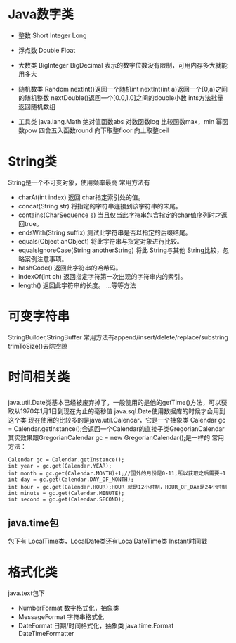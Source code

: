 # Java数字类
* 整数 Short Integer Long

* 浮点数 Double Float

* 大数类 BigInteger BigDecimal 表示的数字位数没有限制，可用内存多大就能用多大

* 随机数类 Random
nextInt()返回一个随机int
nextInt(int a)返回一个[0,a)之间的随机整数
nextDouble()返回一个[0.0,1.0]之间的double小数
ints方法批量返回随机数组

* 工具类 java.lang.Math
绝对值函数abs
对数函数log
比较函数max，min
幂函数pow
四舍五入函数round
向下取整floor
向上取整ceil

# String类
String是一个不可变对象，使用频率最高
常用方法有
* charAt(int index) 
返回 char指定索引处的值。 
* concat(String str) 
将指定的字符串连接到该字符串的末尾。 
* contains(CharSequence s) 
当且仅当此字符串包含指定的char值序列时才返回true。 
* endsWith(String suffix) 
测试此字符串是否以指定的后缀结尾。
* equals(Object anObject) 
将此字符串与指定对象进行比较。 
* equalsIgnoreCase(String anotherString) 
将此 String与其他 String比较，忽略案例注意事项。 
* hashCode() 
返回此字符串的哈希码。 
* indexOf(int ch) 
返回指定字符第一次出现的字符串内的索引。 
* length() 
返回此字符串的长度。 
...等等方法

# 可变字符串
StringBuilder,StringBuffer
常用方法有append/insert/delete/replace/substring
trimToSize()去除空隙

# 时间相关类
## 
java.util.Date类基本已经被废弃掉了，一般使用的是他的getTime()方法，可以获取从1970年1月1日到现在为止的毫秒值
java.sql.Date使用数据库的时候才会用到这个类
现在使用的比较多的是java.util.Calendar，它是一个抽象类
Calendar gc = Calendar.getInstance();会返回一个Calendar的直接子类GregorianCalendar
其实效果跟GregorianCalendar gc = new GregorianCalendar();是一样的
常用方法：
```
Calendar gc = Calendar.getInstance();
int year = gc.get(Calendar.YEAR);
int month = gc.get(Calendar.MONTH)+1;//国外的月份是0-11,所以获取之后需要+1
int day = gc.get(Calendar.DAY_OF_MONTH);
int hour = gc.get(Calendar.HOUR);HOUR 就是12小时制，HOUR_OF_DAY是24小时制
int minute = gc.get(Calendar.MINUTE);
int second = gc.get(Calendar.SECOND);
```
## java.time包
包下有
LocalTime类，LocalDate类还有LocalDateTime类
Instant时间戳

# 格式化类
java.text包下
* NumberFormat 数字格式化，抽象类
* MessageFormat 字符串格式化
* DateFormat 日期/时间格式化，抽象类
java.time.Format
DateTimeFormatter
